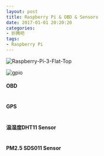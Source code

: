 ```yaml
---
layout: post
title: Raspberry Pi & OBD & Sensors
date: 2017-01-01 20:20:20
categories:
- 折腾吧
tags:
- Raspberry Pi
---
```


![Raspberry-Pi-3-Flat-Top](https://upload.wikimedia.org/wikipedia/commons/thumb/e/e6/Raspberry-Pi-3-Flat-Top.jpg/1280px-Raspberry-Pi-3-Flat-Top.jpg)

![gpio](https://www.element14.com/community/servlet/JiveServlet/previewBody/68203-102-6-294412/GPIO.png)

#### OBD

```python
```

#### GPS

```python
```

#### 温湿度DHT11 Sensor

```python
```

#### PM2.5 SDS011 Sensor

```python
```
